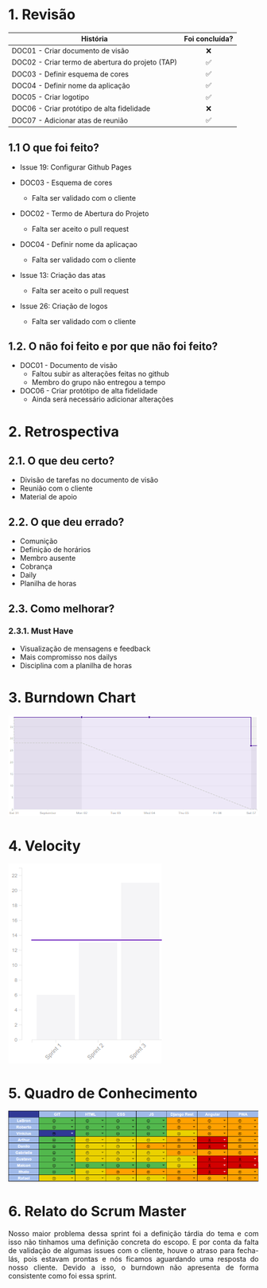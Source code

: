  # 1. Revisão

| História | Foi concluída? |
| -------- | :----: |
| DOC01 - Criar documento de visão | :x: |
| DOC02 - Criar termo de abertura do projeto (TAP) | :white_check_mark: |
| DOC03 - Definir esquema de cores | :white_check_mark: |
| DOC04 - Definir nome da aplicação | :white_check_mark: |
| DOC05 - Criar logotipo | :white_check_mark: |
| DOC06 - Criar protótipo de alta fidelidade | :x: |
| DOC07 - Adicionar atas de reunião | :white_check_mark: |


## 1.1 O que foi feito?
* Issue 19: Configurar Github Pages
* DOC03 - Esquema de cores
    * Falta ser validado com o cliente
* DOC02 - Termo de Abertura do Projeto
    * Falta ser aceito o pull request
* DOC04 - Definir nome da aplicaçao
    * Falta ser validado com o cliente

* Issue 13: Criação das atas
    * Falta ser aceito o pull request
* Issue 26: Criação de logos
    * Falta ser validado com o cliente

## 1.2. O não foi feito e por que não foi feito?

*  DOC01 - Documento de visão
    * Faltou subir as alterações feitas no github
    * Membro do grupo não entregou a tempo
*  DOC06 - Criar protótipo de alta fidelidade
    * Ainda será necessário adicionar alterações

# 2. Retrospectiva

## 2.1. O que deu certo?  

* Divisão de tarefas no documento de visão
* Reunião com o cliente
* Material de apoio


## 2.2. O que deu errado? 

* Comunição
* Definição de horários
* Membro ausente
* Cobrança
* Daily
* Planilha de horas

## 2.3. Como melhorar?

### 2.3.1. Must Have
* Visualização de mensagens e feedback
* Mais compromisso nos dailys
* Disciplina com a planilha de horas

# 3. Burndown Chart
![Sprint 3 - Burndown](burndown3.png)

# 4. Velocity
![Sprint 3 - Velocity](velocity3.png)

# 5. Quadro de Conhecimento
![Sprint 3 - Quadro de conhecimento](quadro_conhecimento3.png)

# 6. Relato do Scrum Master
<p align = "justify">Nosso maior problema dessa sprint foi a definição tárdia do tema e com isso não tinhamos uma definição concreta do escopo.
E por conta da falta de validação de algumas issues com o cliente, houve o atraso para fecha-lás, pois estavam prontas e nós ficamos aguardando uma resposta do nosso cliente. Devido a isso, o burndown não apresenta de forma consistente como foi essa sprint.  </p>
